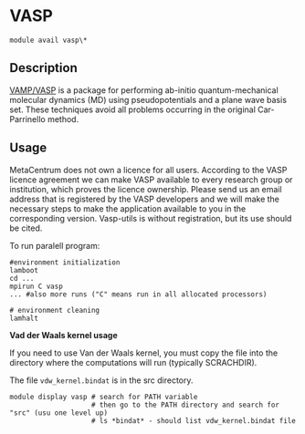 # VASP

    module avail vasp\*

## Description

[VAMP/VASP](https://www.vasp.at/) is a package for performing ab-initio quantum-mechanical molecular dynamics (MD) using pseudopotentials and a plane wave basis set. These techniques avoid all problems occurring in the original Car-Parrinello method. 

## Usage

MetaCentrum does not own a licence for all users. According to the VASP licence agreement we can make VASP available to every research group or institution, which proves the licence ownership. Please send us an email address that is registered by the VASP developers and we will make the necessary steps to make the application available to you in the corresponding version. Vasp-utils is without registration, but its use should be cited.

To run paralell program:

```
#environment initialization 
lamboot
cd ...
mpirun C vasp
... #also more runs ("C" means run in all allocated processors)

# environment cleaning
lamhalt
```

**Vad der Waals kernel usage**

If you need to use Van der Waals kernel, you must copy the file into the directory where the computations will run (typically SCRACHDIR).

The file `vdw_kernel.bindat` is in the src directory.

```
module display vasp # search for PATH variable
                    # then go to the PATH directory and search for "src" (usu one level up)
                    # ls *bindat* - should list vdw_kernel.bindat file
```

